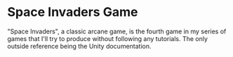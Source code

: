# Space Invaders Game
 "Space Invaders", a classic arcane game, is the fourth game in my series of games that I'll try to produce without following any tutorials. The only outside reference being the Unity documentation.
